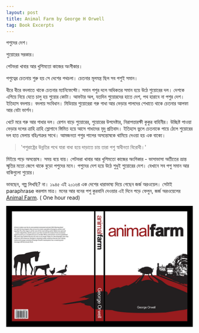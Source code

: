 ```yaml
---
layout: post
title: Animal Farm by George H Orwell
tag: Book Excerpts
---
```

পশুদের দেশ।

শুয়োরের সরকার।

পেটভরা খাবার আর খুশিমতো কাজের অংগীকার।

পশুত্বের চেতনায় শুরু হয় সে দেশের পথচলা। চেতনার মূলমন্ত্র ছিল সব পশুই সমান।

ধীরে ধীরে বদলাতে থাকে চেতনার ম্যানিফেস্টো। সমান পশুর দলে অধিকতর সমান হয়ে উঠে শুয়োরের দল। দেশকে এগিয়ে নিয়ে যেতে চালু হয় শুয়োর কোটা। আফটার অল, যতদিন শুয়োরদের হাতে দেশ, পথ হারাবে না পশুর দেশ। ইতিহাস বদলায়। বদলায় সংবিধান। মিডিয়ার শুয়োরেরা গরু গাধা আর ভেড়ার পালদের শেখাতে থাকে চেতনার আলফা আর বেটা ভার্শন।

 খেটে মরে গরু আর গাধার দল। রেশন বাড়ে শুয়োরের, শুয়োরের উপদেষ্টার, নিরাপত্তারক্ষী কুকুর বাহিনীর। উচ্ছিষ্ট পাওয়া ভেড়ার দলের ত্রাহি ত্রাহি স্লোগানে স্তিমিত হয়ে আসে গাধাদের মৃদু প্রতিবাদ। ইতিহাস ভুলে চেতনাকে পায়ে ঠেলে শুয়োরের দল হাত মেলায় বহিঃশত্রুর সাথে। আমজনতা পশুর পালের অসন্তোষকে থামিয়ে দেওয়া হয় এক বাক্যে।

>'পশুরাষ্ট্রের উন্নতির পথে যারা বাধা হয়ে দাড়াতে চায় তারা পশু স্বাধীনতা বিরোধী।'

মিইয়ে পড়ে অসন্তোষ। সময় বয়ে যায়। পেটভরা খাবার আর খুশিমতো কাজের অংগিকার - ভাসাভাসা অতীতের ভ্রান্ত স্মৃতির মতো জেগে থাকে বুড়ো পশুদের মনে। পশুদের দেশ হয়ে উঠে শুধুই শুয়োরের দেশ। যেখানে সব পশু সমান আর বাকিগুলো শুয়োর।


ভাবছেন, গল্প লিখছি? না। ১৯৪৫ এই ২০১৬র এক দেশের ধারাভাষ্য দিয়ে গেছেন জর্জ অরওয়েল। সেটাই paraphrase করলাম মাত্র। মনের আর বনের পশু কুরবানি দেওয়ার এই দিনে পড়ে ফেলুন, জর্জ অরওয়েলের [Animal Farm](http://ebooks.adelaide.edu.au/o/orwe…/george/o79a/index.html). ( One hour read)

![Animal Farm](/img/animal_farm.jpg)
